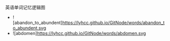 英语单词记忆逻辑图
- ![abandon_to_abundent]https://lyhcc.github.io/GitNode/words/abandon_to_abundent.svg
- ![abdomen]https://lyhcc.github.io/GitNode/words/abdomen.svg
